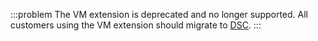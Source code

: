 :::problem
The VM extension is deprecated and no longer supported. All customers using the VM extension should migrate to [DSC](/docs/infrastructure/deployment-targets/tentacle/windows/azure-virtual-machines/via-an-arm-template-with-dsc).
:::